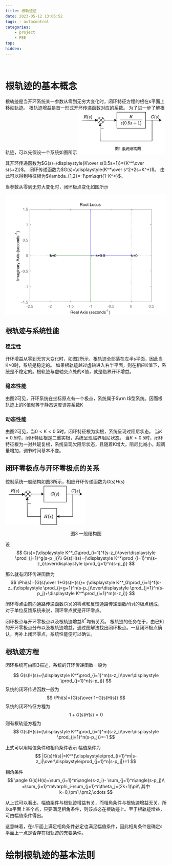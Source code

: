 ```yaml
---
title: 根轨迹法
date: 2023-05-12 13:05:52
tags: - autocontrol
categories:
    - project
    - PEE
top:
hidden:
---
```

&ensp;
<!-- more -->

# 根轨迹的基本概念
根轨迹是当开环系统某一参数从零到无穷大变化时，闭环特征方程的根在s平面上移动轨迹。
根轨迹增益是首一形式开环传递函数对应的系数。
为了进一步了解根轨迹，可以先假设一个系统如图所示
![](根轨迹法/概念.png)

其开环传递函数为$G(s)=\displaystyle{K\over s(0.5s+1)}={K^*\over s(s+2)}$。
闭环传递函数为$G(s)=\displaystyle{K^*\over s^2+2s+K^*}$。
由此可以得到特征根为$\lambda_{1,2}=-1\pm\sqrt{1-K^*}$。

当参数从零到无穷大变化时，闭环极点变化如图所示

![](根轨迹法/根轨迹.png)

## 根轨迹与系统性能
### 稳定性
开环增益从零到无穷大变化时，如图2所示，根轨迹全部落在左半s平面，因此当K>0时，系统是稳定的。
如果根轨迹越过虚轴进入右半平面，则在相应K值下，系统是不稳定的。根轨迹与虚轴交点处的K值，就是临界开环增益。

### 稳态性能

由图2可见，开环系统在坐标原点有一个极点，系统属于$\rm I$型系统。因而根轨迹上的K值就等于静态速度误差系数K

### 动态性能
由图2可见，当$0< K< 0.5$时，闭环特征根为实根，系统呈现过阻尼状态。
当$K=0.5$时，闭环特征根是二重实根，系统呈现临界阻尼状态。
当$K>0.5$时，闭环特征根为一对共轭复根，系统呈现欠阻尼状态，且随着K增大，阻尼比减小，超调量增加，调节时间基本不变。

## 闭环零极点与开环零极点的关系

控制系统一般结构如图3所示，相应开环传递函数为$G(s)H(s)$
![](根轨迹法/一般结构图.png)

<center>图3 一般结构图</center>

设
$$
G(s)={\displaystyle K^*_G\prod_{i=1}^f(s-z_i)\over\displaystyle \prod_{j=1}^g(s-p_j)}\\
G(s)H(s)={\displaystyle K^*\prod_{i=1}^m(s-z_i)\over\displaystyle \prod_{j=1}^n(s-p_j)}
$$

那么就有闭环传递函数为
$$
\Phi(s)={G(s)\over 1+G(s)H(s)}=
{\displaystyle K^*_G\prod_{i=1}^f(s-z_i)\displaystyle \prod_{j=g+1}^n(s-p_j)\over\displaystyle \prod_{j=1}^n(s-p_j)+\displaystyle K^*\prod_{i=1}^m(s-z_i)}
$$

闭环零点由前向通路传递函数$G(s)$的零点和反馈通路传递函数$H(s)$的极点组成，对于单位反馈系统来说，闭环零点就是开环零点。

闭环极点与开环零极点以及根轨迹增益$K^*$均有关系。
根轨迹的任务在于，由已知的开环零极点分布以及根轨迹增益，通过图解法找出闭环极点。一旦闭环极点确认，再补上闭环零点，系统性能便可以确认。

## 根轨迹方程
闭环系统可由图3描述，系统的开环传递函数一般为

$$
G(s)H(s)={\displaystyle K^*\prod_{i=1}^m(s-z_i)\over\displaystyle \prod_{j=1}^n(s-p_j)}
$$
系统的闭环传递函数一般为
$$
\Phi(s)={G(s)\over 1+G(s)H(s)}
$$
系统的闭环特征方程为
$$
1+G(s)H(s)=0
$$
则有根轨迹方程为
$$
G(s)H(s)={\displaystyle K^*\prod_{i=1}^m(s-z_i)\over\displaystyle \prod_{j=1}^n(s-p_j)}=-1
$$

上式可以用幅值条件和相角条件表示
幅值条件为
$$
|G(s)H(s)|=K^*{\displaystyle\prod_{i=1}^m|s-z_i|\over\displaystyle\prod_{j=1}^n|s-p_j|}=1
$$

相角条件
$$
\angle G(s)H(s)=\sum_{i=1}^m\angle(s-z_i)-
\sum_{j=1}^n\angle(s-p_j)\\
=\sum_{i=1}^m\varphi_i-\sum_{j=1}^n\theta_j=(2k+1)\pi\\
其中k=0,\pm1,\pm2,\cdots
$$

从上式可以看出，幅值条件与根轨迹增益有关，而相角条件与根轨迹增益无关，所以s平面上某个点，只要满足相角条件，则该点必在根轨迹上。至于根轨迹增益，可由幅值条件得出。

这意味着，在s平面上满足相角条件必定也满足幅值条件，因此相角条件是确定s平面上一点是否存在根轨迹的充要条件。


# 绘制根轨迹的基本法则


